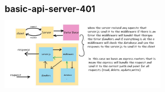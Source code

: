 # basic-api-server-401

![](https://github.com/MURADALSHORMAN/basic-api-server-401/blob/main/lab3-401.JPG)
